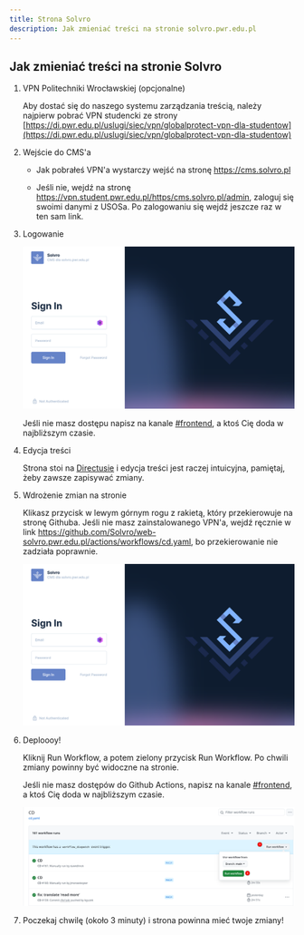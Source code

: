 ```yaml
---
title: Strona Solvro
description: Jak zmieniać treści na stronie solvro.pwr.edu.pl
---
```


## Jak zmieniać treści na stronie Solvro

1. VPN Politechniki Wrocławskiej (opcjonalne)

   Aby dostać się do naszego systemu zarządzania treścią, należy najpierw pobrać VPN studencki ze strony [https://di.pwr.edu.pl/uslugi/siec/vpn/globalprotect-vpn-dla-studentow](https://di.pwr.edu.pl/uslugi/siec/vpn/globalprotect-vpn-dla-studentow)

1. Wejście do CMS'a

   - Jak pobrałeś VPN'a wystarczy wejść na stronę <https://cms.solvro.pl>

   - Jeśli nie, wejdź na stronę <https://vpn.student.pwr.edu.pl/https/cms.solvro.pl/admin>, zaloguj się swoimi danymi z USOSa. Po zalogowaniu się wejdź jeszcze raz w ten sam link.

1. Logowanie

   ![Strona logowania z polami Email i Password](../../../assets/solvro-webpage/login.png)

   Jeśli nie masz dostępu napisz na kanale [#frontend](https://discord.com/channels/687360174377533442/899370698869461072), a ktoś Cię doda w najbliższym czasie.

1. Edycja treści

   Strona stoi na [Directusie](https://directus.io/) i edycja treści jest raczej intuicyjna, pamiętaj, żeby zawsze zapisywać zmiany.

1. Wdrożenie zmian na stronie

   Klikasz przycisk w lewym górnym rogu z rakietą, który przekierowuje na stronę Githuba. Jeśli nie masz zainstalowanego VPN'a, wejdź ręcznie w link <https://github.com/Solvro/web-solvro.pwr.edu.pl/actions/workflows/cd.yaml>, bo przekierowanie nie zadziała poprawnie.

   ![Przycisk z rakietą w lewym górnym rogu służy do deploymentu](../../../assets/solvro-webpage/login.png)

1. Deploooy!

   Kliknij Run Workflow, a potem zielony przycisk Run Workflow. Po chwili zmiany powinny być widoczne na stronie.

   Jeśli nie masz dostępów do Github Actions, napisz na kanale [#frontend](https://discord.com/channels/687360174377533442/899370698869461072), a ktoś Cię doda w najbliższym czasie.

   ![Strona z Github Actions z wskazaniem na przycisk Run Workflow a potem znowu zielony Run Workflow](../../../assets/solvro-webpage/github-actions.png)

1. Poczekaj chwilę (około 3 minuty) i strona powinna mieć twoje zmiany!
